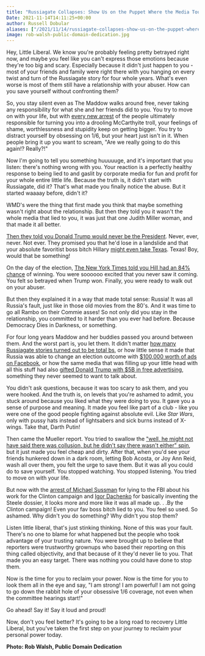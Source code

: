 ```yaml
---
title: "Russiagate Collapses: Show Us on the Puppet Where the Media Touched You"
Date: 2021-11-14T14:11:25+00:00
author: Russell Dobular
aliases: ["/2021/11/14/russiagate-collapses-show-us-on-the-puppet-where-the-media-touched-you"]
image: rob-walsh-public-domain-dedication.jpg
---
```


Hey, Little Liberal. We know you're probably feeling pretty betrayed right now, and maybe you feel like you can't express those emotions because they're too big and scary. Especially because it didn't just happen to you - most of your friends and family were right there with you hanging on every twist and turn of the Russiagate story for four whole years. What's even worse is most of them still have a relationship with your abuser. How can you save yourself without confronting them? 

So, you stay silent even as The Maddow walks around free, never taking any responsibility for what she and her friends did to you. You try to move on with your life, but with [every new arrest](https://www.yahoo.com/entertainment/john-durham-announces-arrest-probe-133327459.html) of the people ultimately responsible for turning you into a drooling McCarthyite troll, your feelings of shame, worthlessness and stupidity keep on getting bigger. You try to distract yourself by obsessing on 1/6, but your heart just isn't in it. When people bring it up you want to scream, "Are we really going to do this again!? Really?!" 

Now I'm going to tell you something huuuuuge, and it's important that you listen: there's nothing wrong with you. Your reaction is a perfectly healthy response to being lied to and gaslit by corporate media for fun and profit for your whole entire little life. Because the truth is, it didn't start with Russiagate, did it? That's what made you finally notice the abuse. But it started waaaay before, didn't it?

WMD's were the thing that first made you think that maybe something wasn't right about the relationship. But then they told you it wasn't the whole media that lied to you, it was just that one Judith Miller woman, and that made it all better.

[Then they told you Donald Trump would never be the President](https://www.youtube.com/watch?v=Z6Oczyk6nCw). Never, ever, never. Not ever. They promised you that he'd lose in a landslide and that your absolute favoritist boss bitch Hillary [might even take Texas](https://www.politico.com/story/2016/10/trump-clinton-texas-red-state-230368). Texas! Boy, would that be something! 

On the day of the election, [The New York Times told you Hill had an 84% chance](https://www.usatoday.com/story/news/politics/onpolitics/2016/11/08/new-york-times-data-blog-flips-prediction-two-hours/93515082/) of winning. You were soooooo excited that you never saw it coming. You felt so betrayed when Trump won. Finally, you were ready to walk out on your abuser. 

But then they explained it in a way that made total sense: Russia! It was all Russia's fault, just like in those old movies from the 80's. And it was time to go all Rambo on their Commie asses! So not only did you stay in the relationship, you committed to it harder than you ever had before. Because Democracy Dies in Darkness, or something.

For four long years Maddow and her buddies passed you around between them. And the worst part is, you let them. It didn't matter [how many Russiagate stories turned out to be total bs](https://theintercept.com/2019/01/20/beyond-buzzfeed-the-10-worst-most-embarrassing-u-s-media-failures-on-the-trumprussia-story/), or how little sense it made that Russia was able to change an election outcome with [$100,000 worth of ads on Facebook](https://www.washingtonpost.com/outlook/why-russias-facebook-ad-campaign-wasnt-such-a-success/2017/11/03/b8efacca-bffa-11e7-8444-a0d4f04b89eb_story.html), or how the same media that was filling up your little head with all this stuff had also [gifted Donald Trump with $5B in free advertising](https://www.salon.com/2019/04/13/the-news-media-helped-trump-win-in-2016-heres-what-needs-to-change-for-2020/), something they never seemed to want to talk about.

You didn't ask questions, because it was too scary to ask them, and you were hooked. And the truth is, on levels that you're ashamed to admit, you stuck around because you liked what they were doing to you. It gave you a sense of purpose and meaning. It made you feel like part of a club - like you were one of the good people fighting against absolute evil. Like *Star Wars*, only with pussy hats instead of lightsabers and sick burns instead of X-wings. Take that, Darth Putin!

Then came the Mueller report. You tried to swallow the ["well, he might not have said there was collusion, but he didn't say there wasn't either" spin](https://www.politico.eu/article/mueller-refutes-trumps-no-collusion-no-obstruction-line/), but it just made you feel cheap and dirty. After that, when you'd see your friends hunkered down in a dark room, letting Bob Acosta, or Joy Ann Reid, wash all over them, you felt the urge to save them. But it was all you could do to save yourself. You stopped watching. You stopped listening. You tried to move on with your life.

But now with the [arrest of Michael Sussman](https://www.cnbc.com/2021/09/16/durham-probe-alleged-clinton-campaign-advisor-michael-sussmann-charged.html) for lying to the FBI about his work for the Clinton campaign and [Igor Dachenko](https://www.cbsnews.com/news/igor-danchenko-trump-steele-dossier-arrested-durham-probe/) for basically inventing the Steele dossier, it looks more and more like it was all made up. . .By the Clinton campaign! Even your fav boss bitch lied to you. You feel so used. So ashamed. Why didn't you do something? Why didn't you stop them?

Listen little liberal, that's just stinking thinking. None of this was your fault. There's no one to blame for what happened but the people who took advantage of your trusting nature. You were brought up to believe that reporters were trustworthy grownups who based their reporting on this thing called objectivity, and that because of it they'd never lie to you. That made you an easy target. There was nothing you could have done to stop them.

Now is the time for you to reclaim your power. Now is the time for you to look them all in the eye and say, "I am strong! I am powerful! I am not going to go down the rabbit hole of your obsessive 1/6 coverage, not even when the committee hearings start!"

Go ahead! Say it! Say it loud and proud!

Now, don't you feel better? It's going to be a long road to recovery Little Liberal, but you've taken the first step on your journey to reclaim your personal power today.

**Photo: Rob Walsh, Public Domain Dedication**

